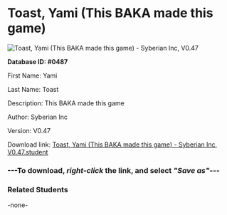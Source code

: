 # Toast, Yami (This BAKA made this game)

<img src="Files/Toast, Yami (This BAKA made this game).png" title="Toast, Yami (This BAKA made this game) - Syberian Inc, V0.47">

**Database ID: #0487**

First Name: Yami

Last Name: Toast

Description: This BAKA made this game

Author: Syberian Inc

Version: V0.47

Download link: <a href="https://raw.githubusercontent.com/Arbiter1223/Daigaku-Gurashi-Custom-Students/master/Files/Student Files/Toast%2C%20Yami%20(This%20BAKA%20made%20this%20game)%20-%20Syberian%20Inc%2C%20V0.47.student">Toast, Yami (This BAKA made this game) - Syberian Inc, V0.47.student</a>

### ---**To download, _right-click_ the link, and select _"Save as"_**---

### Related Students

-none-
